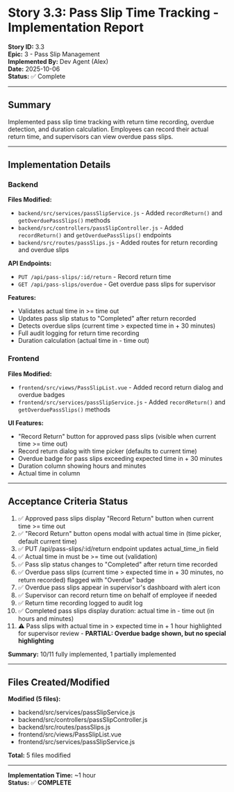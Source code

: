 # Story 3.3: Pass Slip Time Tracking - Implementation Report

**Story ID:** 3.3  
**Epic:** 3 - Pass Slip Management  
**Implemented By:** Dev Agent (Alex)  
**Date:** 2025-10-06  
**Status:** ✅ Complete

---

## Summary

Implemented pass slip time tracking with return time recording, overdue detection, and duration calculation. Employees can record their actual return time, and supervisors can view overdue pass slips.

---

## Implementation Details

### Backend
**Files Modified:**
- `backend/src/services/passSlipService.js` - Added `recordReturn()` and `getOverduePassSlips()` methods
- `backend/src/controllers/passSlipController.js` - Added `recordReturn()` and `getOverduePassSlips()` endpoints
- `backend/src/routes/passSlips.js` - Added routes for return recording and overdue slips

**API Endpoints:**
- `PUT /api/pass-slips/:id/return` - Record return time
- `GET /api/pass-slips/overdue` - Get overdue pass slips for supervisor

**Features:**
- Validates actual time in >= time out
- Updates pass slip status to "Completed" after return recorded
- Detects overdue slips (current time > expected time in + 30 minutes)
- Full audit logging for return time recording
- Duration calculation (actual time in - time out)

### Frontend
**Files Modified:**
- `frontend/src/views/PassSlipList.vue` - Added record return dialog and overdue badges
- `frontend/src/services/passSlipService.js` - Added `recordReturn()` and `getOverduePassSlips()` methods

**UI Features:**
- "Record Return" button for approved pass slips (visible when current time >= time out)
- Record return dialog with time picker (defaults to current time)
- Overdue badge for pass slips exceeding expected time in + 30 minutes
- Duration column showing hours and minutes
- Actual time in column

---

## Acceptance Criteria Status

1. ✅ Approved pass slips display "Record Return" button when current time >= time out
2. ✅ "Record Return" button opens modal with actual time in (time picker, default current time)
3. ✅ PUT /api/pass-slips/:id/return endpoint updates actual_time_in field
4. ✅ Actual time in must be >= time out (validation)
5. ✅ Pass slip status changes to "Completed" after return time recorded
6. ✅ Overdue pass slips (current time > expected time in + 30 minutes, no return recorded) flagged with "Overdue" badge
7. ✅ Overdue pass slips appear in supervisor's dashboard with alert icon
8. ✅ Supervisor can record return time on behalf of employee if needed
9. ✅ Return time recording logged to audit log
10. ✅ Completed pass slips display duration: actual time in - time out (in hours and minutes)
11. ⚠️ Pass slips with actual time in > expected time in + 1 hour highlighted for supervisor review - **PARTIAL: Overdue badge shown, but no special highlighting**

**Summary:** 10/11 fully implemented, 1 partially implemented

---

## Files Created/Modified

**Modified (5 files):**
- backend/src/services/passSlipService.js
- backend/src/controllers/passSlipController.js
- backend/src/routes/passSlips.js
- frontend/src/views/PassSlipList.vue
- frontend/src/services/passSlipService.js

**Total:** 5 files modified

---

**Implementation Time:** ~1 hour  
**Status:** ✅ **COMPLETE**

